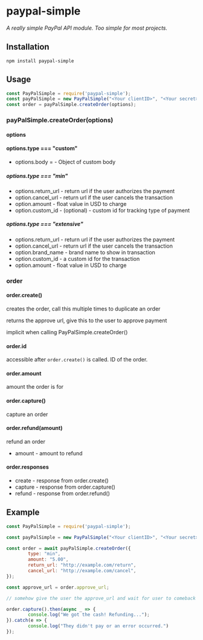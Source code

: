 # paypal-simple

*A really simple PayPal API module. Too simple for most projects.*

## Installation

```shell script
npm install paypal-simple
```

## Usage

```javascript
const PayPalSimple = require('paypal-simple');
const payPalSimple = new PayPalSimple("<Your clientID>", "<Your secret>", true);
const order = payPalSimple.createOrder(options);
```



### payPalSimple.createOrder(options)
#### options
#### options.type === "custom"
- options.body = - Object of custom body 

##### options.type === "min"

- options.return_url - return url if the user authorizes the payment
- option.cancel_url - return url if the user cancels the transaction
- option.amount - float value in USD to charge
- option.custom_id - (optional) - custom id for tracking type of payment

##### options.type === "extensive"

- options.return_url - return url if the user authorizes the payment
- option.cancel_url - return url if the user cancels the transaction
- option.brand_name - brand name to show in transaction
- option.custom_id - a custom id for the transaction
- option.amount - float value in USD to charge

### order

#### order.create() 
creates the order, call this multiple times to duplicate an order

returns the approve url, give this to the user to approve payment

implicit when calling PayPalSimple.createOrder()

#### order.id
accessible after `order.create()` is called. ID of the order.

#### order.amount
amount the order is for

#### order.capture()
capture an order

#### order.refund(amount)
refund an order
- amount - amount to refund

#### order.responses
- create - response from order.create()
- capture - response from order.capture()
- refund - response from order.refund()

## Example

```javascript
const PayPalSimple = require('paypal-simple');

const payPalSimple = new PayPalSimple("<Your clientID>", "<Your secret>", true);

const order = await payPalSimple.createOrder({
        type: "min",
        amount: "5.00",
        return_url: "http://example.com/return",
        cancel_url: "http://example.com/cancel",
});

const approve_url = order.approve_url;

// somehow give the user the approve_url and wait for user to comeback

order.capture().then(async _ => {
        console.log("We got the cash! Refunding...");
}).catch(e => {
        console.log("They didn't pay or an error occurred.")
});
```
